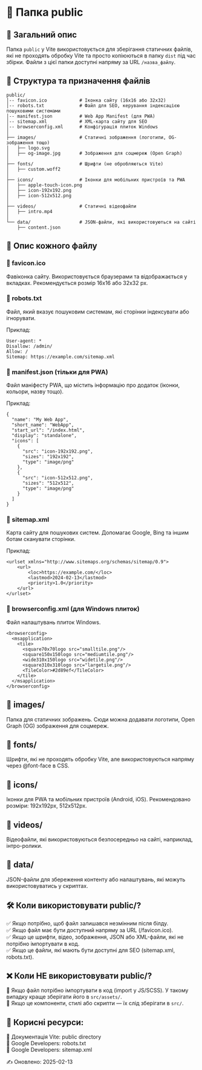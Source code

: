 
# 📂 Папка public

## 📌 Загальний опис

Папка `public` у Vite використовується для зберігання статичних файлів, які не проходять обробку Vite та просто копіюються в папку `dist` під час збірки. Файли з цієї папки доступні напряму за URL `/назва_файлу`.

## 📂 Структура та призначення файлів

```
public/
│-- favicon.ico            # Іконка сайту (16x16 або 32x32)
│-- robots.txt             # Файл для SEO, керування індексацією пошуковими системами
│-- manifest.json          # Web App Manifest (для PWA)
│-- sitemap.xml            # XML-карта сайту для SEO
│-- browserconfig.xml      # Конфігурація плиток Windows
│
├── images/                # Статичні зображення (логотипи, OG-зображення тощо)
│   ├── logo.svg
│   ├── og-image.jpg       # Зображення для соцмереж (Open Graph)
│
├── fonts/                 # Шрифти (не обробляються Vite)
│   ├── custom.woff2
│
├── icons/                 # Іконки для мобільних пристроїв та PWA
│   ├── apple-touch-icon.png
│   ├── icon-192x192.png
│   ├── icon-512x512.png
│
├── videos/                # Статичні відеофайли
│   ├── intro.mp4
│
└── data/                  # JSON-файли, які використовуються на сайті
    ├── content.json
```

## 📌 Опис кожного файлу

### 🔹 favicon.ico
Фавіконка сайту. Використовується браузерами та відображається у вкладках. Рекомендується розмір 16x16 або 32x32 px.

### 🔹 robots.txt
Файл, який вказує пошуковим системам, які сторінки індексувати або ігнорувати.

Приклад:
```
User-agent: *
Disallow: /admin/
Allow: /
Sitemap: https://example.com/sitemap.xml
```

### 🔹 manifest.json (тільки для PWA)
Файл маніфесту PWA, що містить інформацію про додаток (іконки, кольори, назву тощо).

Приклад:
```
{
  "name": "My Web App",
  "short_name": "WebApp",
  "start_url": "/index.html",
  "display": "standalone",
  "icons": [
    {
      "src": "icon-192x192.png",
      "sizes": "192x192",
      "type": "image/png"
    },
    {
      "src": "icon-512x512.png",
      "sizes": "512x512",
      "type": "image/png"
    }
  ]
}
```

### 🔹 sitemap.xml
Карта сайту для пошукових систем. Допомагає Google, Bing та іншим ботам сканувати сторінки.

Приклад:
```
<urlset xmlns="http://www.sitemaps.org/schemas/sitemap/0.9">
    <url>
        <loc>https://example.com/</loc>
        <lastmod>2024-02-13</lastmod>
        <priority>1.0</priority>
    </url>
</urlset>
```

### 🔹 browserconfig.xml (для Windows плиток)
Файл налаштувань плиток Windows.

```
<browserconfig>
  <msapplication>
    <tile>
      <square70x70logo src="smalltile.png"/>
      <square150x150logo src="mediumtile.png"/>
      <wide310x150logo src="widetile.png"/>
      <square310x310logo src="largetile.png"/>
      <TileColor>#2d89ef</TileColor>
    </tile>
  </msapplication>
</browserconfig>
```

## 📁 images/
Папка для статичних зображень. Сюди можна додавати логотипи, Open Graph (OG) зображення для соцмереж.

## 📁 fonts/
Шрифти, які не проходять обробку Vite, але використовуються напряму через @font-face в CSS.

## 📁 icons/
Іконки для PWA та мобільних пристроїв (Android, iOS). Рекомендовано розміри: 192x192px, 512x512px.

## 📁 videos/
Відеофайли, які використовуються безпосередньо на сайті, наприклад, інтро-ролики.

## 📁 data/
JSON-файли для збереження контенту або налаштувань, які можуть використовуватись у скриптах.

## 🛠 Коли використовувати public/?

✅ Якщо потрібно, щоб файл залишався незмінним після білду.  
✅ Якщо файл має бути доступний напряму за URL (/favicon.ico).  
✅ Якщо це шрифти, відео, зображення, JSON або XML-файли, які не потрібно імпортувати в код.  
✅ Якщо це файли, які мають бути доступні для SEO (sitemap.xml, robots.txt).

## ❌ Коли НЕ використовувати public/?

🚫 Якщо файл потрібно імпортувати в код (import у JS/SCSS). У такому випадку краще зберігати його в `src/assets/`.  
🚫 Якщо це компоненти, стилі або скрипти — їх слід зберігати в `src/`.

## 🔗 Корисні ресурси:

📘 Документація Vite: public directory  
📘 Google Developers: robots.txt  
📘 Google Developers: sitemap.xml

✍ Оновлено: 2025-02-13
